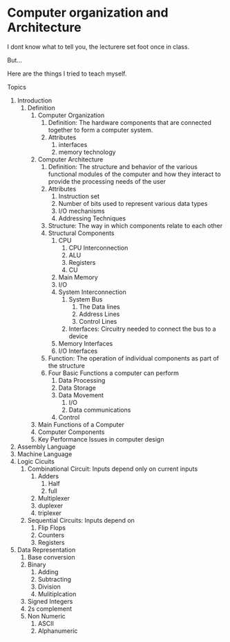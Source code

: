# Computer organization and Architecture 

I dont know what to tell you, the lecturere set foot once in class. 

But...

Here are the things I tried to teach myself.



Topics


1. Introduction
	1. Definition
		1. Computer Organization
			1. Definition: The hardware components that  are connected together to form a computer system.
			2. Attributes
				1. interfaces 
				2. memory technology
		2. Computer Architecture 
			1. Definition: The structure and behavior of the various functional modules of the computer and how they interact to provide the processing needs of the user
			2. Attributes
				1. Instruction set 
				2. Number of bits used to represent various data types
				3. I/O mechanisms
				4. Addressing Techniques
			3. Structure: The way in which components relate to each other
			4. Structural Components
				1. CPU
					1. CPU Interconnection 
					2. ALU
					3. Registers 
					4. CU
				2. Main Memory 
				3. I/O
				4. System Interconnection
					1. System Bus
						1. The Data lines
						2. Address Lines
						3. Control Lines 
					2. Interfaces: Circuitry needed to connect the bus to a device 
				5. Memory Interfaces
				6. I/O Interfaces 
			5. Function: The operation of individual components as part of the structure
			6. Four Basic Functions a computer can perform
				1. Data Processing 
				2. Data Storage
				3. Data Movement 
					1. I/O 
					2. Data communications
				4. Control
		3. Main Functions of a Computer
		4. Computer Components
		5. Key Performance Issues in computer design
2. Assembly Language
3. Machine Language
4. Logic Cicuits
	1. Combinational Circuit: Inputs depend only on current inputs
		1. Adders
			1. Half 
			2. full
		2. Multiplexer 
		3. duplexer
		4. triplexer
	2. Sequential Circuits: Inputs depend on 
		1. Flip Flops 
		2. Counters 
		3. Registers 
5. Data Representation 
	1. Base conversion
	2. Binary
		1. Adding 
		2. Subtracting 
		3. Division 
		4. Mulitiplcation
	3. Signed Integers
	4. 2s complement
	5. Non Numeric
		1. ASCII
		2. Alphanumeric
	
